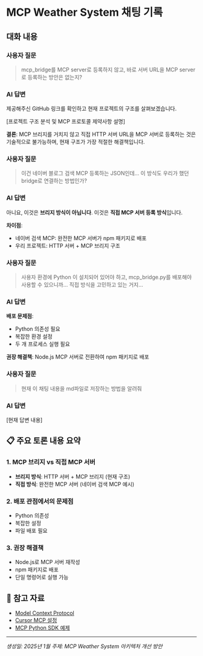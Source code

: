 # MCP Weather System 채팅 기록

## 대화 내용

### 사용자 질문
> mcp_bridge를 MCP server로 등록하지 않고, 바로 서버 URL을 MCP server로 등록하는 방안은 없는지?

### AI 답변
제공해주신 GitHub 링크를 확인하고 현재 프로젝트의 구조를 살펴보겠습니다.

[프로젝트 구조 분석 및 MCP 프로토콜 제약사항 설명]

**결론**: MCP 브리지를 거치지 않고 직접 HTTP 서버 URL을 MCP 서버로 등록하는 것은 기술적으로 불가능하며, 현재 구조가 가장 적절한 해결책입니다.

### 사용자 질문
> 이건 네이버 블로그 검색 MCP 등록하는 JSON인데... 이 방식도 우리가 했던 bridge로 연결하는 방법인가?

### AI 답변
아니요, 이것은 **브리지 방식이 아닙니다**. 이것은 **직접 MCP 서버 등록 방식**입니다.

**차이점**:
- 네이버 검색 MCP: 완전한 MCP 서버가 npm 패키지로 배포
- 우리 프로젝트: HTTP 서버 + MCP 브리지 구조

### 사용자 질문
> 사용자 환경에 Python 이 설치되어 있어야 하고, mcp_bridge.py를 배포해야 사용할 수 있으니까... 직접 방식을 고민하고 있는 거지...

### AI 답변
**배포 문제점**:
- Python 의존성 필요
- 복잡한 환경 설정
- 두 개 프로세스 실행 필요

**권장 해결책**: Node.js MCP 서버로 전환하여 npm 패키지로 배포

### 사용자 질문
> 현재 이 채팅 내용을 md파일로 저장하는 방법을 알려줘

### AI 답변
[현재 답변 내용]

## 📋 주요 토론 내용 요약

### 1. MCP 브리지 vs 직접 MCP 서버
- **브리지 방식**: HTTP 서버 + MCP 브리지 (현재 구조)
- **직접 방식**: 완전한 MCP 서버 (네이버 검색 MCP 예시)

### 2. 배포 관점에서의 문제점
- Python 의존성
- 복잡한 설정
- 파일 배포 필요

### 3. 권장 해결책
- Node.js로 MCP 서버 재작성
- npm 패키지로 배포
- 단일 명령어로 실행 가능

## 🔗 참고 자료
- [Model Context Protocol](https://modelcontextprotocol.io/)
- [Cursor MCP 설정](https://cursor.sh/docs/mcp)
- [MCP Python SDK 예제](https://github.com/modelcontextprotocol/python-sdk/tree/main/examples/servers)

---
*생성일: 2025년 1월*
*주제: MCP Weather System 아키텍처 개선 방안* 